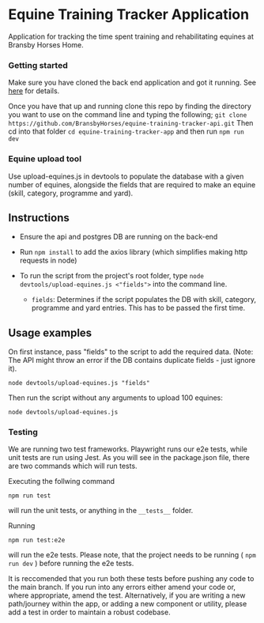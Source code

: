 # Equine Training Tracker Application

Application for tracking the time spent training and rehabilitating equines at Bransby Horses Home.

### Getting started
Make sure you have cloned the back end application and got it running. See [here](https://github.com/BransbyHorses/equine-training-tracker-api) for details.

Once you have that up and running clone this repo by finding the directory you want to use on the command line and typing the following;
`git clone https://github.com/BransbyHorses/equine-training-tracker-api.git`
Then cd into that folder
`cd equine-training-tracker-app`
and then run
`npm run dev`

### Equine upload tool

Use upload-equines.js in devtools to populate the database with a given number of equines, alongside the fields that are required to make an equine (skill, category, programme and yard). 

## Instructions

- Ensure the api and postgres DB are running on the back-end

- Run `npm install` to add the axios library (which simplifies making http requests in node)

- To run the script from the project's root folder, type `node devtools/upload-equines.js <"fields">` into the command line.

    - `fields`: Determines if the script populates the DB with skill, category, programme and yard entries. This has to be passed the first time.

## Usage examples

On first instance, pass "fields" to the script to add the required data. (Note: The API might throw an error if the DB contains duplicate fields - just ignore it).

```
node devtools/upload-equines.js "fields"
``` 

Then run the script without any arguments to upload 100 equines:

```
node devtools/upload-equines.js
``` 

### Testing

We are running two test frameworks. Playwright runs our e2e tests, while unit tests are run using Jest. As you will see in the package.json file, there are two commands which will run tests. 

Executing the follwing command

```
npm run test
```

will run the unit tests, or anything in the `__tests__` folder. 

Running 

```
npm run test:e2e
```

will run the e2e tests. Please note, that the project needs to be running ( `npm run dev` ) before running the e2e tests. 

It is reccomended that you run both these tests before pushing any code to the main branch. If you run into any errors either amend your code or, where appropriate, amend the test. Alternatively, if you are writing a new path/journey within the app, or adding a new component or utility, please add a test in order to maintain a robust codebase. 
  